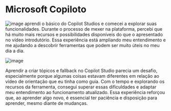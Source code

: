 # Microsoft Copiloto
![image](https://github.com/user-attachments/assets/7d073849-d610-487f-b751-54fd22f6ad16)
 aprendi o básico do Copilot Studios e comecei a explorar suas funcionalidades. Durante o processo de mexer na plataforma, percebi que há muito mais recursos e possibilidades disponíveis do que o apresentado no vídeo introdutório. Essa experiência está ampliando meu entendimento e me ajudando a descobrir ferramentas que podem ser muito úteis no meu dia a dia.

![image](https://github.com/user-attachments/assets/cc88f719-cf8c-4a5e-9aeb-bc1052810921)

Aprendir a criar tópicos e fallback no Copilot Studio parecia um desafio, especialmente porque algumas coisas estavam diferentes em relação ao vídeo de orientação que eu tinha como guia. Com o tempo e explorando os recursos da ferramenta, consegui superar essas dificuldades e adaptar meu entendimento ao funcionamento atualizado. Essa experiência reforçou que, ao aprender algo novo, é essencial ter paciência e disposição para aprender, mesmo diante de mudanças.
